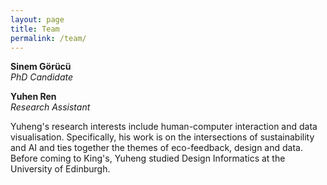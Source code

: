 ```yaml
---
layout: page
title: Team
permalink: /team/
---
```


**Sinem Görücü**  
_PhD Candidate_


**Yuhen Ren**   
_Research Assistant_   

Yuheng's research interests include human-computer interaction and data visualisation. Specifically, his work is on the intersections of sustainability and AI and ties together the themes of eco-feedback, design and data. Before coming to King's, Yuheng studied Design Informatics at the University of Edinburgh.

